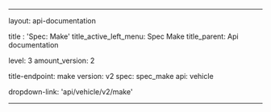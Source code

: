 ---

layout: api-documentation

title : 'Spec: Make'
title_active_left_menu: Spec Make
title_parent: Api documentation

level: 3
amount_version: 2

title-endpoint: make
version: v2
spec: spec_make
api: vehicle

dropdown-link: 'api/vehicle/v2/make'

---